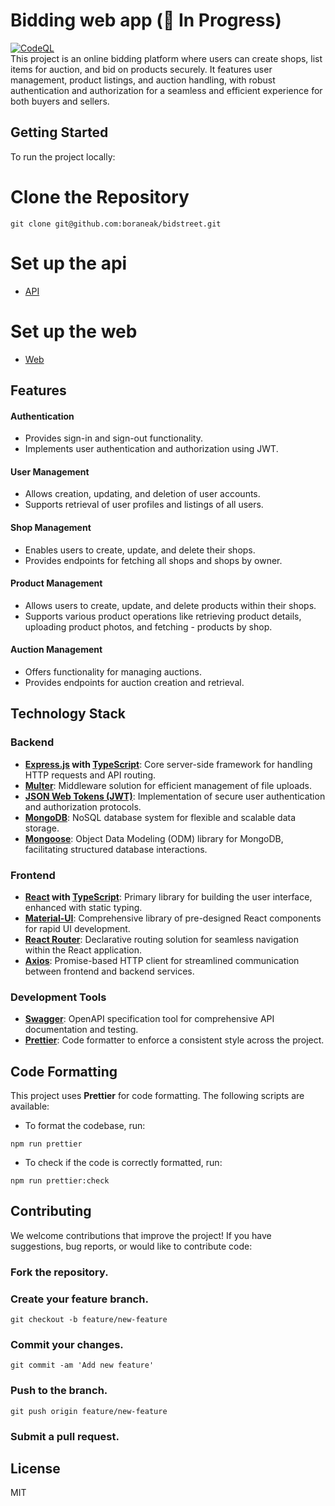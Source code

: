 # Bidding web app (🚧 In Progress)

[![CodeQL](https://github.com/boraneak/bidstreet/actions/workflows/github-code-scanning/codeql/badge.svg)](https://github.com/boraneak/bidstreet/actions/workflows/github-code-scanning/codeql) <br>
This project is an online bidding platform where users can create shops, list items for auction, and bid on products securely. It features user management, product listings, and auction handling, with robust authentication and authorization for a seamless and efficient experience for both buyers and sellers.

## Getting Started

To run the project locally:

# Clone the Repository

```
git clone git@github.com:boraneak/bidstreet.git
```

# Set up the api

- <a href="https://github.com/boraneak/bidstreet/tree/master/api" target="_blank" rel="noopener noreferrer">API</a>

# Set up the web

- <a href="https://github.com/boraneak/bidstreet/tree/master/web" target="_blank" rel="noopener noreferrer">Web</a>

## Features

#### Authentication

- Provides sign-in and sign-out functionality.
- Implements user authentication and authorization using JWT.

#### User Management

- Allows creation, updating, and deletion of user accounts.
- Supports retrieval of user profiles and listings of all users.

#### Shop Management

- Enables users to create, update, and delete their shops.
- Provides endpoints for fetching all shops and shops by owner.

#### Product Management

- Allows users to create, update, and delete products within their shops.
- Supports various product operations like retrieving product details, uploading product photos, and fetching - products by shop.

#### Auction Management

- Offers functionality for managing auctions.
- Provides endpoints for auction creation and retrieval.

## Technology Stack

### Backend

- **[Express.js](https://expressjs.com/) with [TypeScript](https://www.typescriptlang.org/)**: Core server-side framework for handling HTTP requests and API routing.
- **[Multer](https://github.com/expressjs/multer)**: Middleware solution for efficient management of file uploads.
- **[JSON Web Tokens (JWT)](https://jwt.io/)**: Implementation of secure user authentication and authorization protocols.
- **[MongoDB](https://www.mongodb.com/)**: NoSQL database system for flexible and scalable data storage.
- **[Mongoose](https://mongoosejs.com/)**: Object Data Modeling (ODM) library for MongoDB, facilitating structured database interactions.

### Frontend

- **[React](https://react.dev/) with [TypeScript](https://www.typescriptlang.org/)**: Primary library for building the user interface, enhanced with static typing.
- **[Material-UI](https://mui.com/)**: Comprehensive library of pre-designed React components for rapid UI development.
- **[React Router](https://reactrouter.com/en/main)**: Declarative routing solution for seamless navigation within the React application.
- **[Axios](https://axios-http.com/)**: Promise-based HTTP client for streamlined communication between frontend and backend services.

### Development Tools

- **[Swagger](https://swagger.io/)**: OpenAPI specification tool for comprehensive API documentation and testing.
- **[Prettier](https://prettier.io/)**: Code formatter to enforce a consistent style across the project.

## Code Formatting

This project uses **Prettier** for code formatting. The following scripts are available:

- To format the codebase, run:

```
npm run prettier
```

- To check if the code is correctly formatted, run:

```
npm run prettier:check
```

## Contributing

We welcome contributions that improve the project! If you have suggestions, bug reports, or would like to contribute code:

### Fork the repository.

### Create your feature branch.

```
git checkout -b feature/new-feature
```

### Commit your changes.

```
git commit -am 'Add new feature'
```

### Push to the branch.

```
git push origin feature/new-feature
```

### Submit a pull request.

## License

MIT
